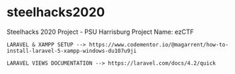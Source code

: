 # steelhacks2020
Steelhacks 2020 Project - PSU Harrisburg 
Project Name: ezCTF



	LARAVEL & XAMPP SETUP --> https://www.codementor.io/@magarrent/how-to-install-laravel-5-xampp-windows-du107u9ji
	
	LARAVEL VIEWS DOCUMENTATION --> https://laravel.com/docs/4.2/quick
